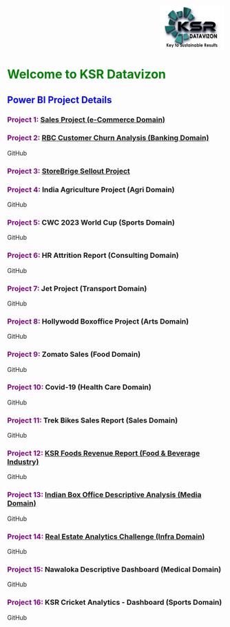 <p align="right">
  <img src="https://raw.githubusercontent.com/ksrdatavizon7/Data-Analytcis-Power-BI/main/ksr_main_logo%20(1).png" alt="KSR Datavizon Logo" width="150"/>
</p>

<h1 style="color:green;"><strong>Welcome to KSR Datavizon</strong></h1>

<h2 style="color:blue;"><strong>Power BI Project Details</strong></h2>

### <span style="color:purple;">Project 1:</span> [Sales Project (e-Commerce Domain)](https://youtu.be/ahQrhyKmxGI?si=2kxu7mfsiXgnHevx)

### <span style="color:purple;">Project 2:</span> [RBC Customer Churn Analysis (Banking Domain)](https://youtu.be/aXNhtcQ4nEU?si=R-D9u87pnaJShNp8)  
GitHub

### <span style="color:purple;">Project 3:</span> [StoreBrige Sellout Project](https://youtu.be/hWCCFmZu-hM?si=PQ7dWObkg3PYvVM8)

### <span style="color:purple;">Project 4:</span> India Agriculture Project (Agri Domain)  
GitHub

### <span style="color:purple;">Project 5:</span> CWC 2023 World Cup (Sports Domain)  
GitHub

### <span style="color:purple;">Project 6:</span> HR Attrition Report (Consulting Domain)  
GitHub

### <span style="color:purple;">Project 7:</span> Jet Project (Transport Domain)  
GitHub

### <span style="color:purple;">Project 8:</span> Hollywodd Boxoffice Project (Arts Domain)  
GitHub

### <span style="color:purple;">Project 9:</span> Zomato Sales (Food Domain)  
GitHub

### <span style="color:purple;">Project 10:</span> Covid-19 (Health Care Domain)  
GitHub

### <span style="color:purple;">Project 11:</span> Trek Bikes Sales Report (Sales Domain)  
GitHub

### <span style="color:purple;">Project 12:</span> [KSR Foods Revenue Report (Food & Beverage Industry)](https://www.datavizon.com/course/HackathonChallenge-1PowerBiDashboardContent-72847)  
GitHub

### <span style="color:purple;">Project 13:</span> [Indian Box Office Descriptive Analysis (Media Domain)](https://www.datavizon.com/course/DataHackathon-2IndiaBox-officeCollectionAnalysis-79302)  
GitHub

### <span style="color:purple;">Project 14:</span> [Real Estate Analytics Challenge (Infra Domain)](https://www.datavizon.com/course/DataHackathon-2RealestateAnalyticsChallenge-84824)  
GitHub

### <span style="color:purple;">Project 15:</span> Nawaloka Descriptive Dashboard (Medical Domain)  
GitHub

### <span style="color:purple;">Project 16:</span> KSR Cricket Analytics - Dashboard (Sports Domain)  
GitHub
